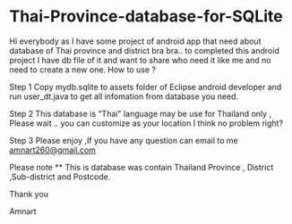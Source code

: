 Thai-Province-database-for-SQLite
=================================
Hi everybody as I have some project of android app that need about database of Thai province and district bra bra..
to completed this android project I have db file of it and want to share who need it like me and no need to create a new one.
How to use ?

Step 1
Copy mydb.sqlite to assets folder of Eclipse android developer and run user_dt.java to get all infomation from database you need.

Step 2 This database is "Thai" language may be use for Thailand only , Please wait .. you can customize as your location I think 
no problem right? 

Step 3 Please enjoy ,If you have any question can email to me amnart260@gmail.com

Please note ** This is database was  contain Thailand Province , District ,Sub-district and Postcode.

Thank you

Amnart
